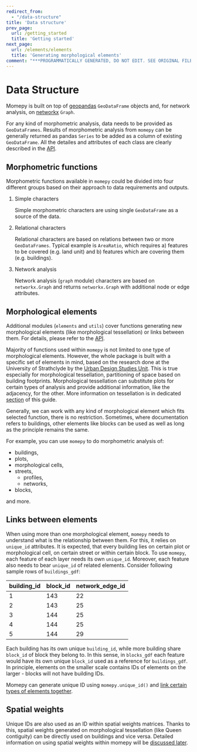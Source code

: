 ```yaml
---
redirect_from:
  - "/data-structure"
title: 'Data structure'
prev_page:
  url: /getting_started
  title: 'Getting started'
next_page:
  url: /elements/elements
  title: 'Generating morphological elements'
comment: "***PROGRAMMATICALLY GENERATED, DO NOT EDIT. SEE ORIGINAL FILES IN /content***"
---
```

# Data Structure

Momepy is built on top of [geopandas](http://geopandas.org) `GeoDataFrame` objects and, for network analysis, on [networkx](https://networkx.github.io) `Graph`.

For any kind of morphometric analysis, data needs to be provided as `GeoDataFrames`. Results of morphometric analysis from `momepy` can be generally returned as pandas `Series` to be added as
a column of existing `GeoDataFrame`. All the detailes and attributes of each class are clearly described in the [API](https://docs.momepy.org/en/latest/api.html).

## Morphometric functions

Morphometric functions available in `momepy` could be divided into four different groups based on their approach to data requirements and outputs.

1. Simple characters

    Simple morphometric characters are using single `GeoDataFrame` as a source of the data.

2. Relational characters

    Relational characters are based on relations between two or more `GeoDataFrames`. Typical example is `AreaRatio`, which requires a) features to be covered (e.g. land unit) and b) features which are covering them (e.g. buildings).

3. Network analysis

    Network analysis (`graph` module) characters are based on `networkx.Graph` and returns `networkx.Graph` with additional node or edge attributes.


## Morphological elements

Additional modules (`elements` and `utils`) cover functions generating new morphological elements (like morphological tessellation) or links between them. For details, please refer to the [API](https://docs.momepy.org/en/latest/api.html).

Majority of functions used within `momepy` is not limited to one type of morphological elements. However, the whole package is built with a specific set of elements in mind, based on the research done at the University of Strathclyde by the [Urban Design Studies Unit](http://www.udsu-strath.com). This is true especially for morphological tessellation, partitioning of space based on building footprints. Morphological tessellation can substitute plots for certain types of analysis and provide additional information, like the adjacency, for the other. More information on tessellation is in dedicated [section](elements/tessellation) of this guide.

Generally, we can work with any kind of morphological element which fits selected function, there is no restriction. Sometimes, where documentation refers to buildings, other elements like blocks can be used as well as long as the principle remains the same.

For example, you can use `momepy` to do morphometric analysis of:

* buildings,
* plots,
* morphological cells,
* streets,
    * profiles,
    * networks,
* blocks,

and more.

## Links between elements

When using more than one morphological element, `momepy` needs to understand what is the relationship between them. For this, it relies on `unique_id` attributes. It is expected, that every building lies on certain plot or morphological cell, on certain street or within certain block. To use `momepy`, each feature of each layer needs its own `unique_id`. Moreover, each feature also needs to bear `unique_id` of related elements. Consider following sample rows of `buildings_gdf`:

| building_id   | block_id      | network_edge_id |
| ------------- | ------------- | --------------- |
| 1             | 143           | 22              |
| 2             | 143           | 25              |
| 3             | 144           | 25              |
| 4             | 144           | 25              |
| 5             | 144           | 29              |

Each building has its own unique `building_id`, while more building share `block_id` of block they belong to. In this sense, in `blocks_gdf` each feature would have its own unique `block_id` used as a reference for `buildings_gdf`. In principle, elements on the smaller scale contains IDs of elements on the larger - blocks will not have building IDs.

Momepy can generate unique ID using `momepy.unique_id()` and [link certain types of elements together](elements/links).

## Spatial weights

Unique IDs are also used as an ID within spatial weights matrices. Thanks to this, spatial weights generated on morphological tessellation (like Queen contiguity) can be directly used on buildings and vice versa. Detailed information on using spatial weights within momepy will be [discussed later](weights/weights).
